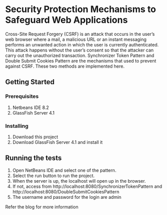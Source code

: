 ﻿# Security Protection Mechanisms to Safeguard Web Applications

Cross-Site Request Forgery (CSRF) is an attack that occurs in the user’s web browser where a mail, a malicious URL or an instant messaging performs an unwanted action in which the user is currently authenticated. This attack happens without the user’s consent so that the attacker can carry out the unauthorized transaction.
Synchronizer Token Pattern and Double Submit Cookies Pattern are the mechanisms that used to prevent against CSRF. These two methods are implemented here.  

## Getting Started

### Prerequisites
1.	Netbeans IDE 8.2
2.	GlassFish Server 4.1

### Installing
1.	Download this project
2.	Download GlassFish Server 4.1 and install it

## Running the tests

1.	Open NetBeans IDE and select one of the pattern.
2.	Select the run button to run the project.
3.	When the server is up, the localhost will open up in the browser.
4.	If not, access from http://localhost:8080/SynchronizerTokenPattern and http://localhost:8080/DoubleSubmitCookiesPattern
5.	The username and password for the login are admin

Refer the blog for more information
